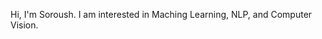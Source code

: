 Hi, I'm Soroush. I am interested in Maching Learning, NLP, and Computer Vision.

<!---
sorushn/sorushn is a ✨ special ✨ repository because its `README.md` (this file) appears on your GitHub profile.
You can click the Preview link to take a look at your changes.
--->
